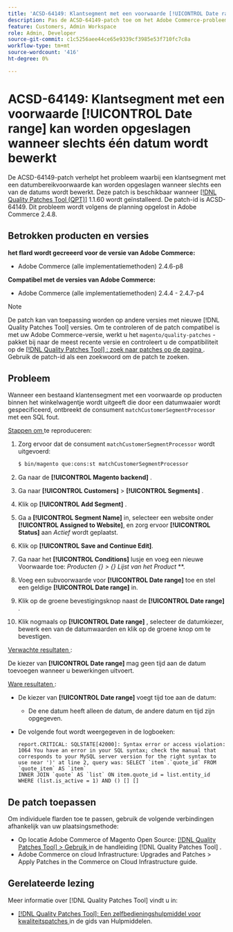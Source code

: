 ```yaml
---
title: 'ACSD-64149: Klantsegment met een voorwaarde [!UICONTROL Date range] kan worden opgeslagen wanneer slechts één datum wordt bewerkt'
description: Pas de ACSD-64149-patch toe om het Adobe Commerce-probleem op te lossen waarbij het klantsegment met een **[!UICONTROL Date range]**-voorwaarde kan worden opgeslagen wanneer slechts een van de datums wordt bewerkt.
feature: Customers, Admin Workspace
role: Admin, Developer
source-git-commit: c1c5256aee44ce65e9339cf3985e53f710fc7c8a
workflow-type: tm+mt
source-wordcount: '416'
ht-degree: 0%

---
```



# ACSD-64149: Klantsegment met een voorwaarde [!UICONTROL Date range] kan worden opgeslagen wanneer slechts één datum wordt bewerkt

De ACSD-64149-patch verhelpt het probleem waarbij een klantsegment met een datumbereikvoorwaarde kan worden opgeslagen wanneer slechts een van de datums wordt bewerkt. Deze patch is beschikbaar wanneer [[!DNL Quality Patches Tool (QPT)]](/help/tools/quality-patches-tool/quality-patches-tool-to-self-serve-quality-patches.md) 1.1.60 wordt geïnstalleerd. De patch-id is ACSD-64149. Dit probleem wordt volgens de planning opgelost in Adobe Commerce 2.4.8.

## Betrokken producten en versies

**het flard wordt gecreeerd voor de versie van Adobe Commerce:**

* Adobe Commerce (alle implementatiemethoden) 2.4.6-p8

**Compatibel met de versies van Adobe Commerce:**

* Adobe Commerce (alle implementatiemethoden) 2.4.4 - 2.4.7-p4

>[!NOTE]
>
>De patch kan van toepassing worden op andere versies met nieuwe [!DNL Quality Patches Tool] versies. Om te controleren of de patch compatibel is met uw Adobe Commerce-versie, werkt u het `magento/quality-patches` -pakket bij naar de meest recente versie en controleert u de compatibiliteit op de [[!DNL Quality Patches Tool] : zoek naar patches op de pagina ](https://experienceleague.adobe.com/tools/commerce-quality-patches/index.html) . Gebruik de patch-id als een zoekwoord om de patch te zoeken.

## Probleem

Wanneer een bestaand klantensegment met een voorwaarde op producten binnen het winkelwagentje wordt uitgeeft die door een datumwaaier wordt gespecificeerd, ontbreekt de consument `matchCustomerSegmentProcessor` met een SQL fout.

<u> Stappen om </u> te reproduceren:

1. Zorg ervoor dat de consument `matchCustomerSegmentProcessor` wordt uitgevoerd:

   ```bash
   $ bin/magento que:cons:st matchCustomerSegmentProcessor
   ```

1. Ga naar de **[!UICONTROL Magento backend]** .
1. Ga naar **[!UICONTROL Customers]** > **[!UICONTROL Segments]** .
1. Klik op **[!UICONTROL Add Segment]** .
1. Ga a **[!UICONTROL Segment Name]** in, selecteer een website onder **[!UICONTROL Assigned to Website]**, en zorg ervoor **[!UICONTROL Status]** aan *Actief* wordt geplaatst.
1. Klik op **[!UICONTROL Save and Continue Edit]**.
1. Ga naar het **[!UICONTROL Conditions]** lusje en voeg een nieuwe Voorwaarde toe: *Producten {} > {} Lijst van het Product* **.
1. Voeg een subvoorwaarde voor **[!UICONTROL Date range]** toe en stel een geldige **[!UICONTROL Date range]** in.
1. Klik op de groene bevestigingsknop naast de **[!UICONTROL Date range]** .
1. Klik nogmaals op **[!UICONTROL Date range]** , selecteer de datumkiezer, bewerk een van de datumwaarden en klik op de groene knop om te bevestigen.

<u> Verwachte resultaten </u>:

De kiezer van **[!UICONTROL Date range]** mag geen tijd aan de datum toevoegen wanneer u bewerkingen uitvoert.

<u> Ware resultaten </u>:

* De kiezer van **[!UICONTROL Date range]** voegt tijd toe aan de datum:
   * De ene datum heeft alleen de datum, de andere datum en tijd zijn opgegeven.
* De volgende fout wordt weergegeven in de logboeken:

  ```
  report.CRITICAL: SQLSTATE[42000]: Syntax error or access violation: 1064 You have an error in your SQL syntax; check the manual that corresponds to your MySQL server version for the right syntax to use near ')' at line 2, query was: SELECT `item`.`quote_id` FROM `quote_item` AS `item`
  INNER JOIN `quote` AS `list` ON item.quote_id = list.entity_id WHERE (list.is_active = 1) AND () [] []
  ```


## De patch toepassen

Om individuele flarden toe te passen, gebruik de volgende verbindingen afhankelijk van uw plaatsingsmethode:

* Op locatie Adobe Commerce of Magento Open Source: [[!DNL Quality Patches Tool] > Gebruik ](/help/tools/quality-patches-tool/usage.md) in de handleiding [!DNL Quality Patches Tool] .
* Adobe Commerce on cloud Infrastructure: Upgrades and Patches > Apply Patches in the Commerce on Cloud Infrastructure guide.

## Gerelateerde lezing

Meer informatie over [!DNL Quality Patches Tool] vindt u in:

* [[!DNL Quality Patches Tool]: Een zelfbedieningshulpmiddel voor kwaliteitspatches ](/help/tools/quality-patches-tool/quality-patches-tool-to-self-serve-quality-patches.md) in de gids van Hulpmiddelen.

